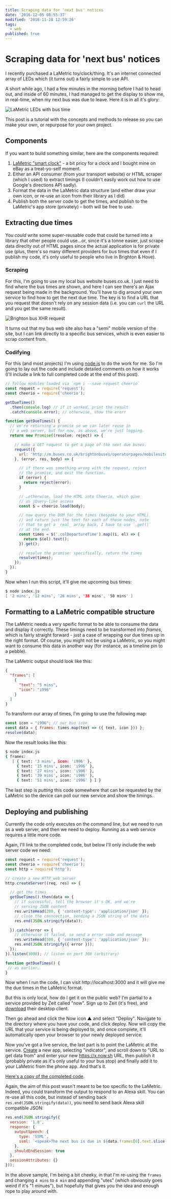 ```yaml
---
title: Scraping data for 'next bus' notices
date: '2016-12-05 08:55:37'
modified: '2016-11-28 12:59:26'
tags:
  - web
published: true
---
```

# Scraping data for 'next bus' notices

I recently purchased a LaMetric toy/clock/thing. It's an internet connected array of LEDs which (it turns out) a fairly simple to use API.

A short while ago, I had a few minutes in the morning before I had to head out, and inside of 60 minutes, I had managed to get the display to show me, in real-time, when my next bus was due to leave. Here it is in all it's glory:

![LaMetric LEDs with bus time](/images/lametric.jpg)

This post is a tutorial with the concepts and methods to release so you can make your own, or repurpose for your own project.

<!--more-->

## Components

If you want to build something similar, here are the components required:

1. [LaMetric "smart clock"](http://lametric.com/) - a bit pricy for a clock and I bought mine on eBay as a treat-yo-self moment.
2. Either an API consumer (from your transport website) or HTML scraper (which I used) to extract timings (I couldn't easily work out how to use Google's directions API sadly).
3. Format the data in the LaMetric data structure (and either draw your own icon, or re-use an icon from their library as I did)
4. Publish both the server code to get the times, and publish to the LaMetric's app store (privately) – both will be free to use.

## Extracting due times

You *could* write some super-reusable code that could be turned into a library that other people could use…or, since it's a tonne easier, just scrape data direclty out of HTML pages since the actual application is for private use (plus, there's so many different providers for bus times that even if I publish my code, it's only useful to people who live in Brighton & Hove).

### Scraping

For this, I'm going to use my local bus website buses.co.uk. I just need to find where the bus times are shown, and here I can see there's an Ajax request being made in the background. You'll have to dig around your own service to find how to get the next due time. The key is to find a URL that you request that doesn't rely on any session data (i.e. you can `curl` the URL and you get the same result).

![Brighton bus XHR request](/images/bus-xhr.png)

It turns out that my bus web site also has a "semi" mobile version of the site, but I can link directly to a specific bus services, which is even easier to scrap content from.

### Codifying

For this (and most projects) I'm using [node.js](https://nodejs.org) to do the work for me. So I'm going to lay out the code and include detailed comments on how it works (I'll include a link to full completed code at the end of this post).

```js
// follow modules loaded via `npm i --save request cheerio`
const request = require('request');
const cheerio = require('cheerio');

getDueTimes()
  .then(console.log) // if it worked, print the result
  .catch(console.error); // otherwise, show the erorr

function getDueTimes() {
  // we're returning a promise so we can later reuse in
  // a web server, but for now, as above, we're just logging.
  return new Promise((resolve, reject) => {

    // make a GET request to get a page of the next due buses.
    request({
      url: 'http://m.buses.co.uk/brightonbuses/operatorpages/mobilesite/stop.aspx?stopid=6979&device=&s=50&d=&stopcode=&source=siri'
    }, (error, res, body) => {

      // if there was something wrong with the request, reject
      // the promise, and exit the function.
      if (error) {
        return reject(error);
      }

      // …otherwise, load the HTML into Cheerio, which give
      // us jQuery-like access
      const $ = cheerio.load(body);

      // now query the DOM for the times (bespoke to your HTML)
      // and return just the text for each of those nodes, note
      // that to get a _real_ array back, I have to use `.get()`
      // at the end.
      const times = $('.colDepartureTime').map((i, el) => {
        return $(el).text();
      }).get();

      // resolve the promise: specifically, return the times
      resolve(times);
    });
  });
}
```

Now when I run this script, it'll give me upcoming bus times:

```bash
$ node index.js
[ '2 mins', '12 mins', '26 mins', '38 mins', '50 mins' ]
```

## Formatting to a LaMetric compatible structure

The LaMetric needs a very speific format to be able to consume the data and display it correctly. These timings need to be transformed into _frames_, which is fairly straight forward - just a case of wrapping our due times up in the right format. Of course, you might not be using a LaMetric, so you might want to consume this data in another way (for instance, as a timeline pin to a pebble).

The LaMetric output should look like this:

```json
{
  "frames": [
    {
      "text": "5 mins",
      "icon": "i996"
    }
  ]
}
```

To transform our array of times, I'm going to use the following map:

```js
const icon = "i996"; // our bus icon
const data = { frames: times.map(text => ({ text, icon })) };
resolve(data);
```

Now the result looks like this:

```bash
$ node index.js
{ frames:
   [ { text: '3 mins', icon: 'i996' },
     { text: '15 mins', icon: 'i996' },
     { text: '27 mins', icon: 'i996' },
     { text: '39 mins', icon: 'i996' },
     { text: '51 mins', icon: 'i996' } ] }
```

The last step is _putting_ this code somewhere that can be requested by the LaMetric so the device can poll our new service and show the timings.

## Deploying and publishing

Currently the code only executes on the command line, but we need to run as a web server, and then we need to deploy. Running as a web service requires a little more code.

Again, I'll link to the completed code, but below I'll only include the web server code we need:

```js
const request = require('request');
const cheerio = require('cheerio');
const http = require('http');

// create a new HTTP web server
http.createServer((req, res) => {

  // get the times
  getDueTimes().then(data => {
    // if successful, tell the browser it's OK, and we're
    // serving JSON content
    res.writeHead(200, { 'content-type': 'application/json' });
    // close the conncection, sending a JSON string of the data
    res.end(JSON.stringify(data));

  }).catch(error => {
    // otherwise it failed, so send a error code and message
    res.writeHead(500, { 'content-type': 'application/json' });
    res.end(JSON.stringify({ error }));
  });
}).listen(3000); // listen on port 300 (arbitrary)

function getDueTimes() {
 // as earlier…
}
```

Now when I run the code, I can visit http://localhost:3000 and it will give me the due times in the LaMetric format.

But this is only local, how do I get it on the public web? I'm partial to a service provided by Zeit called "now". Sign up to Zeit (it's free), and [download](https://zeit.co/download) their desktop client.

Then go ahead and click the Now icon ▲ and select "Deploy". Navigate to the directory where you have your code, and click deploy. Now will copy the URL that your service is being deployed to, and once complete, it'll automatically open your browser to your newly deployed service.

Now you've got a live service, the last part is to point the LaMetric at the service. [Create](https://developer.lametric.com/applications/create) a new app, selecting "indicator", and scroll down to "URL to get data from" and enter your new https://x.now.sh URL, then publish it (probably private as it's only useful to your bus stop) and finally add it to your LaMetric from the phone app. And that's it.

[Here's a copy of the completed code](https://gist.github.com/remy/8aef7b241b31ea97acb53a23a9adc862).

Again, the aim of this post wasn't meant to be too specific to the LaMetric. Indeed, you could transform the output to respond to an Alexa skill. You can re-use all this code, but instead of sending back `res.end(JSON.stringify(data))`, you need to send back Alexa skill compatible JSON:

```js
res.end(JSON.stringify({
  version: '1.0',
  response: {
    outputSpeech: {
      type: 'SSML',
      ssml: `<speak>The next bus is due in ${data.frames[0].text.slice(0,-1)}utes</speak>`
    },
    shouldEndSession: true
  },
  sessionAttributes: {}
}));
```

In the above sample, I'm being a bit cheeky, in that I'm re-using the `frames` and changing `4 mins` to `4 min` and appending "utes" (which obviously goes weird if it's "1 minues"), but hopefully that gives you the idea and enough rope to play around with.

